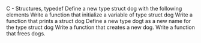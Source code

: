 C - Structures, typedef
Define a new type struct dog with the following elements
Write a function that initialize a variable of type struct dog
Write a function that prints a struct dog
Define a new type dogt as a new name for the type struct dog
Write a function that creates a new dog.
Write a function that frees dogs.

